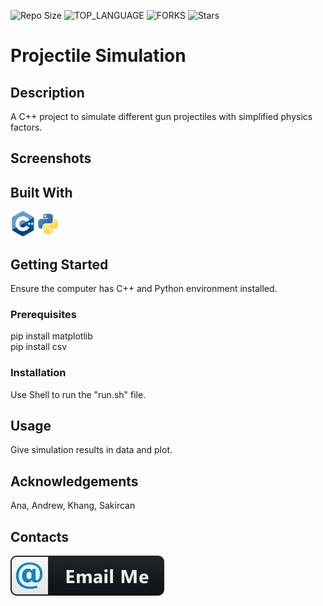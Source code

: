 ![Repo Size](https://img.shields.io/github/languages/code-size/Andrew-XQY/Projectile_Simulation.svg?style=for-the-badge) ![TOP_LANGUAGE](https://img.shields.io/github/languages/top/Andrew-XQY/Projectile_Simulation.svg?style=for-the-badge) ![FORKS](https://img.shields.io/github/forks/Andrew-XQY/Projectile_Simulation.svg?style=for-the-badge&social) ![Stars](https://img.shields.io/github/stars/Andrew-XQY/Projectile_Simulation.svg?style=for-the-badge)
    
# Projectile Simulation

## Description

A C++ project to simulate different gun projectiles with simplified physics factors.

## Screenshots

## Built With

<a href="https://docs.microsoft.com/en-us/cpp/standard-library/cpp-standard-library-reference?view=msvc-160"><img src="https://raw.githubusercontent.com/devicons/devicon/master/icons/cplusplus/cplusplus-original.svg" height="40px" width="40px" /></a><a href="https://www.python.org/"><img src="https://raw.githubusercontent.com/devicons/devicon/master/icons/python/python-original.svg" height="40px" width="40px" /></a>

## Getting Started

Ensure the computer has C++ and Python environment installed.

### Prerequisites

pip install matplotlib  
pip install csv

### Installation

Use Shell to run the "run.sh" file.

## Usage

Give simulation results in data and plot.

## Acknowledgements

Ana, Andrew, Khang, Sakircan

## Contacts

<a href="mailto:qiyuanxu95@gmail.com"><img src=https://raw.githubusercontent.com/johnturner4004/readme-generator/master/src/components/assets/images/email_me_button_icon_151852.svg /></a>
